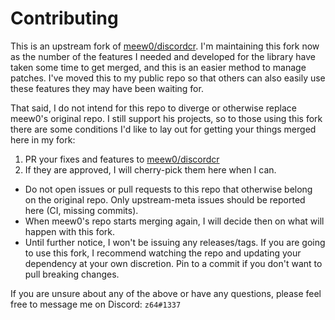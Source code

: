 # Contributing

This is an upstream fork of [meew0/discordcr](https://github.com/meew0/discordcr).
I'm maintaining this fork now as the number of the features I needed and
developed for the library have taken some time to get merged, and this is
an easier method to manage patches. I've moved this to my public repo so
that others can also easily use these features they may have been waiting for.

That said, I do not intend for this repo to diverge or otherwise replace
meew0's original repo. I still support his projects, so to those using this fork
there are some conditions I'd like to lay out for getting your things merged
here in my fork:

1. PR your fixes and features to [meew0/discordcr](https://github.com/meew0/discordcr)
2. If they are approved, I will cherry-pick them here when I can.

- Do not open issues or pull requests to this repo that otherwise belong on the
original repo. Only upstream-meta issues should be reported here (CI, missing
commits).
- When meew0's repo starts merging again, I will decide then on what will
happen with this fork.
- Until further notice, I won't be issuing any releases/tags. If you are going
to use this fork, I recommend watching the repo and updating your dependency
at your own discretion. Pin to a commit if you don't want to pull breaking
changes.

If you are unsure about any of the above or have any questions, please feel
free to message me on Discord: `z64#1337`

